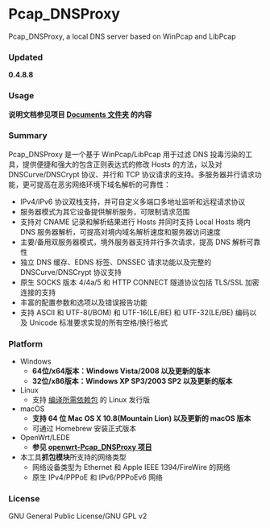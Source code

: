 ﻿Pcap_DNSProxy
=====
Pcap_DNSProxy, a local DNS server based on WinPcap and LibPcap

### Updated
**0.4.8.8**

### Usage
**说明文档参见项目 [Documents 文件夹](https://github.com/chengr28/Pcap_DNSProxy/tree/master/Documents) 的内容**

### Summary
Pcap_DNSProxy 是一个基于 WinPcap/LibPcap 用于过滤 DNS 投毒污染的工具，提供便捷和强大的包含正则表达式的修改 Hosts 的方法，以及对 DNSCurve/DNSCrypt 协议、并行和 TCP 协议请求的支持。多服务器并行请求功能，更可提高在恶劣网络环境下域名解析的可靠性：
* IPv4/IPv6 协议双栈支持，并可自定义多端口多地址监听和远程请求协议
* 服务器模式为其它设备提供解析服务，可限制请求范围
* 支持对 CNAME 记录和解析结果进行 Hosts 并同时支持 Local Hosts 境内 DNS 服务器解析，可提高对境内域名解析速度和服务器访问速度
* 主要/备用双服务器模式，境外服务器支持并行多次请求，提高 DNS 解析可靠性
* 独立 DNS 缓存、EDNS 标签、DNSSEC 请求功能以及完整的 DNSCurve/DNSCrypt 协议支持
* 原生 SOCKS 版本 4/4a/5 和 HTTP CONNECT 隧道协议包括 TLS/SSL 加密连接的支持
* 丰富的配置参数和选项以及错误报告功能
* 支持 ASCII 和 UTF-8(/BOM) 和 UTF-16(LE/BE) 和 UTF-32(LE/BE) 编码以及 Unicode 标准要求实现的所有空格/换行格式

### Platform
* Windows
  * **64位/x64版本：Windows Vista/2008 以及更新的版本**
  * **32位/x86版本：Windows XP SP3/2003 SP2 以及更新的版本**
* Linux
  * 支持 [编译所需依赖包](https://github.com/chengr28/Pcap_DNSProxy/tree/master/Documents) 的 Linux 发行版
* macOS
  * **支持 64 位 Mac OS X 10.8(Mountain Lion) 以及更新的 macOS 版本**
  * 可通过 Homebrew 安装正式版本
* OpenWrt/LEDE
  * **参见 [openwrt-Pcap_DNSProxy 项目](https://github.com/wongsyrone/openwrt-Pcap_DNSProxy)**
* 本工具**抓包模块**所支持的网络类型
  * 网络设备类型为 Ethernet 和 Apple IEEE 1394/FireWire 的网络
  * 原生 IPv4/PPPoE 和 IPv6/PPPoEv6 网络

### License
GNU General Public License/GNU GPL v2
